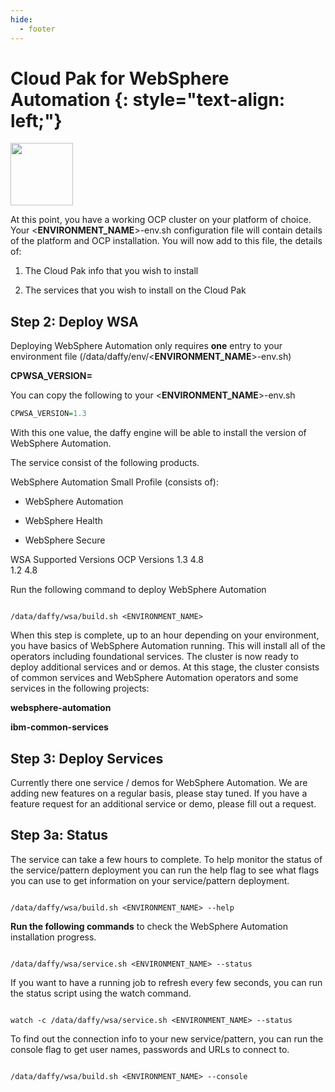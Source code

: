 ```yaml
---
hide:
  - footer
---
```

<script>
  document.title = "Cloud Pak - WebSphere Automation";
</script>
Cloud Pak for WebSphere Automation {: style="text-align: left;"}
===============
<img src='../images/WSA.png'
       style="width:100px;height:100px;"/>

At this point, you have a working OCP cluster on your platform of choice. Your <**ENVIRONMENT_NAME**>-env.sh configuration file will contain details of the platform and OCP installation. You will now add to this file, the details of:

1) The Cloud Pak info that you wish to install

2) The services that you wish to install on the Cloud Pak


## Step 2: Deploy WSA

Deploying WebSphere Automation only requires **one** entry to your environment file (/data/daffy/env/<**ENVIRONMENT_NAME**>-env.sh)

**CPWSA_VERSION=<version>**

You can copy the following to your <**ENVIRONMENT_NAME**>-env.sh

```R
CPWSA_VERSION=1.3
```

With this one value, the daffy engine will be able to install the version of WebSphere Automation.

The service consist of the following products.

WebSphere Automation Small Profile (consists of):

- WebSphere Automation

- WebSphere Health

- WebSphere Secure



WSA Supported Versions	OCP Versions
1.3  	4.8  
1.2  	4.8

Run the following command to deploy WebSphere Automation

```

/data/daffy/wsa/build.sh <ENVIRONMENT_NAME>
```

When this step is complete, up to an hour depending on your environment, you have basics of WebSphere Automation running. This will install all of the operators including foundational services. The cluster is now ready to deploy additional services and or demos.  At this stage, the cluster consists  of common services and WebSphere Automation operators and some services in the following projects:

**websphere-automation**

**ibm-common-services**

## Step 3: Deploy Services

Currently there one service / demos for WebSphere Automation. We are adding new features on a regular basis, please stay tuned.  If you have a feature request for an additional service or demo, please fill out a request.

## Step 3a: Status

The service can take a few hours to complete. To help monitor the status of the service/pattern deployment you can run the help flag to see what flags you can use to get information on your service/pattern deployment.

```

/data/daffy/wsa/build.sh <ENVIRONMENT_NAME> --help
```

**Run the following commands** to check the WebSphere Automation installation progress.

```

/data/daffy/wsa/service.sh <ENVIRONMENT_NAME> --status
```

If you want to have a running job to refresh every few seconds,  you can run the status script using the watch command.

```

watch -c /data/daffy/wsa/service.sh <ENVIRONMENT_NAME> --status
```

To find out the connection info to your new service/pattern, you can run the console flag to get user names, passwords and URLs to connect to.

```

/data/daffy/wsa/build.sh <ENVIRONMENT_NAME> --console
```
